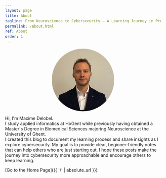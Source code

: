 ```yaml
---
layout: page
title: About
tagline: From Neuroscience to Cybersecurity – A Learning Journey in Progress
permalink: /about.html
ref: About
order: 1
---
```

<img src="images/hoofd.jpg" alt="Maxime Delobel" style="display: block; margin:0 auto; border-radius: 50%; width: 40%; height: 40%;" >

Hi, I'm Maxime Delobel. <br>
I study applied informatics at HoGent while previously having obtained a Master's Degree in Biomedical Sciences majoring Neuroscience at the University of Ghent. <br>
I created this blog to document my learning process and share insights as I explore cybersecurity. My goal is to provide clear, beginner-friendly notes that can help others who are just starting out. I hope these posts make the journey into cybersecurity more approachable and encourage others to keep learning.




[Go to the Home Page]({{ '/' | absolute_url }})

